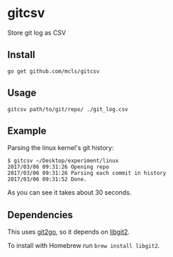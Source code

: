 # gitcsv

Store git log as CSV

## Install

```
go get github.com/mcls/gitcsv
```

## Usage

```
gitcsv path/to/git/repo/ ./git_log.csv
```

## Example

Parsing the linux kernel's git history:

```
$ gitcsv ~/Desktop/experiment/linux
2017/03/06 09:31:26 Opening repo
2017/03/06 09:31:26 Parsing each commit in history
2017/03/06 09:31:52 Done.
```

As you can see it takes about 30 seconds.

## Dependencies

This uses [git2go](https://github.com/libgit2/git2go), so it depends on [libgit2](https://libgit2.github.com/).

To install with Homebrew run `brew install libgit2`.
